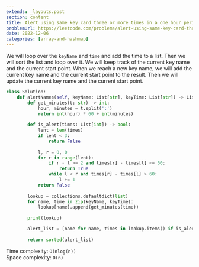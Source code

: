 ```yaml
---
extends: _layouts.post
section: content
title: Alert using same key card three or more times in a one hour period
problemUrl: https://leetcode.com/problems/alert-using-same-key-card-three-or-more-times-in-a-one-hour-period/
date: 2022-12-06
categories: [array-and-hashmap]
---
```


We will loop over the `keyName` and `time` and add the time to a list. Then we will sort the list and loop over it. We will keep track of the current key name and the current start point. When we reach a new key name, we will add the current key name and the current start point to the result. Then we will update the current key name and the current start point.

```python
class Solution:
    def alertNames(self, keyName: List[str], keyTime: List[str]) -> List[str]:
        def get_minutes(t: str) -> int:
            hour, minutes = t.split(':')
            return int(hour) * 60 + int(minutes)
        
        def is_alert(times: List[int]) -> bool:
            lent = len(times)
            if lent < 3: 
                return False
            
            l, r = 0, 0
            for r in range(lent):
                if r - l >= 2 and times[r] - times[l] <= 60: 
                    return True
                while l < r and times[r] - times[l] > 60:
                    l += 1
            return False
        
        lookup = collections.defaultdict(list)
        for name, time in zip(keyName, keyTime): 
            lookup[name].append(get_minutes(time))
        
        print(lookup)

        alert_list = [name for name, times in lookup.items() if is_alert(sorted(times))]
        
        return sorted(alert_list)
```

Time complexity: `O(nlog(n))` <br/>
Space complexity: `O(n)`